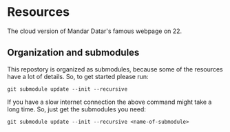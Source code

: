 # Resources
The cloud version of Mandar Datar's famous webpage on 22.

## Organization and submodules
This repostory is organized as submodules, because some of the resources have a lot of details. So, to get started please run:
```
git submodule update --init --recursive
```

If you have a slow internet connection the above command might take a long time. So, just get the submodules you need:

```
git submodule update --init --recursive <name-of-submodule>
```

